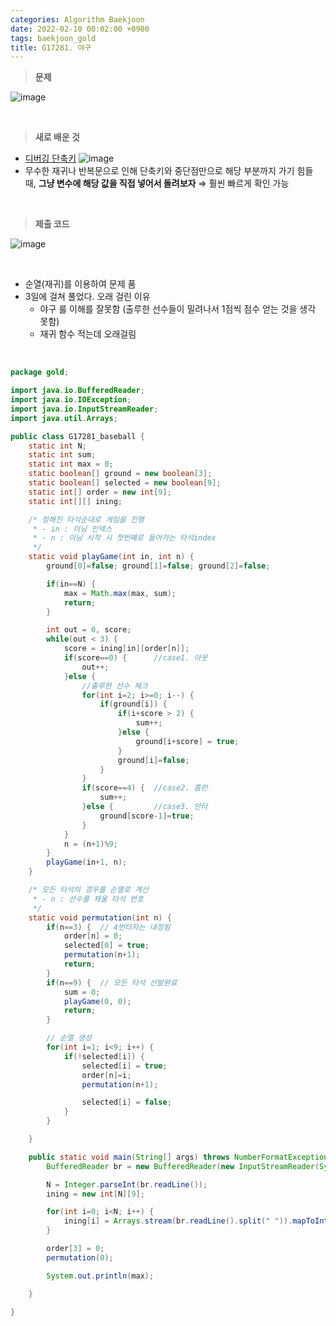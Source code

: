 ```yaml
---
categories: Algorithm Baekjoon
date: 2022-02-10 00:02:00 +0900
tags: baekjoon_gold
title: G17281. 야구
---
```


> **문제**

![image](https://user-images.githubusercontent.com/80896077/174564032-68909007-3dca-4655-ab4d-c55c1519c09d.png)

<br>

> **새로 배운 것**

- [디버깅 단축키](https://dololak.tistory.com/423)
  ![image](https://user-images.githubusercontent.com/80896077/174564094-ebef0681-f30b-4eda-ac17-300d03e730b1.png)
- 무수한 재귀나 반복문으로 인해 단축키와 중단점만으로 해당 부분까지 가기 힘들 때,
  **그냥 변수에 해당 값을 직접 넣어서 돌려보자** ⇒ 훨씬 빠르게 확인 가능

<br>

> **제출 코드**

![image](https://user-images.githubusercontent.com/80896077/174564135-4e8d088d-5913-4955-ac17-f8507e2155c7.png)

<br>

- 순열(재귀)를 이용하여 문제 품
- 3일에 걸쳐 풀었다. 오래 걸린 이유
  - 야구 룰 이해를 잘못함 (출루한 선수들이 밀려나서 1점씩 점수 얻는 것을 생각 못함)
  - 재귀 함수 적는데 오래걸림

<br>

```java
package gold;

import java.io.BufferedReader;
import java.io.IOException;
import java.io.InputStreamReader;
import java.util.Arrays;

public class G17281_baseball {
	static int N;
	static int sum;
	static int max = 0;
	static boolean[] ground = new boolean[3];
	static boolean[] selected = new boolean[9];
	static int[] order = new int[9];
	static int[][] ining;

	/* 정해진 타석순대로 게임을 진행
	 * - in : 이닝 인덱스
	 * - n : 이닝 시작 시 첫번째로 들어가는 타석index
	 */
	static void playGame(int in, int n) {
		ground[0]=false; ground[1]=false; ground[2]=false;

		if(in==N) {
			max = Math.max(max, sum);
			return;
		}

		int out = 0, score;
		while(out < 3) {
			score = ining[in][order[n]];
			if(score==0) {		//case1. 아웃
				out++;
			}else {
				//출루한 선수 체크
				for(int i=2; i>=0; i--) {
					if(ground[i]) {
						if(i+score > 2) {
							sum++;
						}else {
							ground[i+score] = true;
						}
						ground[i]=false;
					}
				}
				if(score==4) {	//case2. 홈런
					sum++;
				}else {			//case3. 안타
					ground[score-1]=true;
				}
			}
			n = (n+1)%9;
		}
		playGame(in+1, n);
	}

	/* 모든 타석의 경우를 순열로 계산
	 * - n : 선수를 채울 타석 번호
	 */
	static void permutation(int n) {
		if(n==3) {	// 4번타자는 내정됨
			order[n] = 0;
			selected[0] = true;
			permutation(n+1);
			return;
		}
		if(n==9) {	// 모든 타석 선발완료
			sum = 0;
			playGame(0, 0);
			return;
		}

		// 순열 생성
		for(int i=1; i<9; i++) {
			if(!selected[i]) {
				selected[i] = true;
				order[n]=i;
				permutation(n+1);

				selected[i] = false;
			}
		}

	}

	public static void main(String[] args) throws NumberFormatException, IOException {
		BufferedReader br = new BufferedReader(new InputStreamReader(System.in));

		N = Integer.parseInt(br.readLine());
		ining = new int[N][9];

		for(int i=0; i<N; i++) {
			ining[i] = Arrays.stream(br.readLine().split(" ")).mapToInt(Integer::parseInt).toArray();
		}

		order[3] = 0;
		permutation(0);

		System.out.println(max);

	}

}
```
